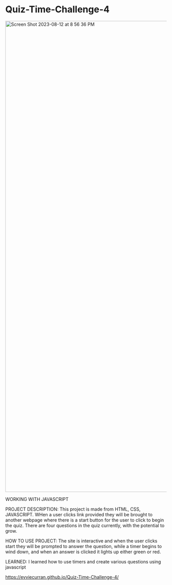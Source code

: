 # Quiz-Time-Challenge-4

<img width="1470" alt="Screen Shot 2023-08-12 at 8 56 36 PM" src="https://github.com/evviecurran/Quiz-Time-Challenge-4/assets/125322606/f07a581c-38e6-4b0b-b146-d3eead85a5e1">

WORKING WITH JAVASCRIPT

PROJECT DESCRIPTION: This project is made from HTML, CSS, JAVASCRIPT. WHen a user clicks link provided they will be brought to another webpage where there is a start button for the user to click to begin the quiz. There are four questions in the quiz currently, with the potential to grow. 

HOW TO USE PROJECT: The site is interactive and when the user clicks start they will be prompted to answer the question, while a timer begins to wind down, and when an answer is clicked it lights up either green or red. 

LEARNED: I learned how to use timers and create various questions using javascript


https://evviecurran.github.io/Quiz-Time-Challenge-4/
